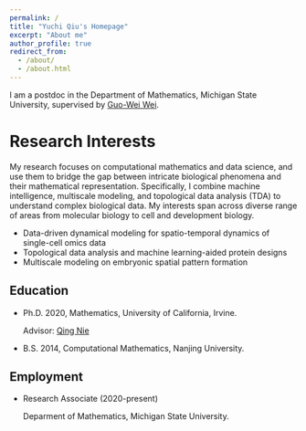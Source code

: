 ```yaml
---
permalink: /
title: "Yuchi Qiu's Homepage"
excerpt: "About me"
author_profile: true
redirect_from: 
  - /about/
  - /about.html
---
```


I am a postdoc in the Department of Mathematics, Michigan State University, supervised by [Guo-Wei Wei](https://users.math.msu.edu/users/weig/).

Research Interests
======
My research focuses on computational mathematics and data science, and use them to bridge the gap between intricate biological phenomena and their mathematical representation. Specifically, I combine machine intelligence, multiscale modeling, and topological data analysis (TDA) to understand complex biological data. My interests span across diverse range of areas from molecular biology to cell and development biology.
- Data-driven dynamical modeling for spatio-temporal dynamics of single-cell omics data 
- Topological data analysis and machine learning-aided protein designs
- Multiscale modeling on embryonic spatial pattern formation 

Education
------
- Ph.D. 2020, Mathematics, University of California, Irvine.

    Advisor: [Qing Nie](https://faculty.sites.uci.edu/qnie/)
- B.S. 2014, Computational Mathematics, Nanjing University.

Employment
------
- Research Associate (2020-present)

    Deparment of Mathematics, Michigan State University.
